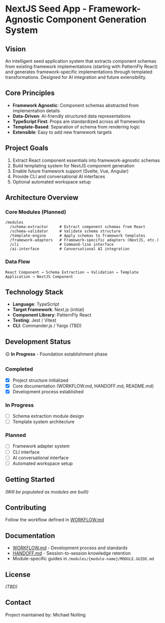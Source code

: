 # NextJS Seed App - Framework-Agnostic Component Generation System

## Vision

An intelligent seed application system that extracts component schemas from existing framework implementations (starting with PatternFly React) and generates framework-specific implementations through templated transformations. Designed for AI integration and future extensibility.

## Core Principles

- **Framework Agnostic**: Component schemas abstracted from implementation details
- **Data-Driven**: AI-friendly structured data representations
- **TypeScript First**: Props are standardized across all frameworks
- **Template-Based**: Separation of schema from rendering logic
- **Extensible**: Easy to add new framework targets

## Project Goals

1. Extract React component essentials into framework-agnostic schemas
2. Build templating system for NextJS component generation
3. Enable future framework support (Svelte, Vue, Angular)
4. Provide CLI and conversational AI interfaces
5. Optional automated workspace setup

## Architecture Overview

### Core Modules (Planned)

```
/modules
  /schema-extractor     # Extract component schemas from React
  /schema-validator     # Validate schema structure
  /template-engine      # Apply schemas to framework templates
  /framework-adapters   # Framework-specific adapters (NextJS, etc.)
  /cli                  # Command-line interface
  /ai-interface         # Conversational AI integration
```

### Data Flow

```
React Component → Schema Extraction → Validation → Template Application → NextJS Component
```

## Technology Stack

- **Language**: TypeScript
- **Target Framework**: Next.js (initial)
- **Component Library**: PatternFly React
- **Testing**: Jest / Vitest
- **CLI**: Commander.js / Yargs (TBD)

## Development Status

🟡 **In Progress** - Foundation establishment phase

### Completed

- [x] Project structure initialized
- [x] Core documentation (WORKFLOW.md, HANDOFF.md, README.md)
- [x] Development process established

### In Progress

- [ ] Schema extraction module design
- [ ] Template system architecture

### Planned

- [ ] Framework adapter system
- [ ] CLI interface
- [ ] AI conversational interface
- [ ] Automated workspace setup

## Getting Started

_(Will be populated as modules are built)_

## Contributing

Follow the workflow defined in [WORKFLOW.md](./WORKFLOW.md)

## Documentation

- [WORKFLOW.md](./WORKFLOW.md) - Development process and standards
- [HANDOFF.md](./HANDOFF.md) - Session-to-session knowledge retention
- Module-specific guides in `/modules/{module-name}/MODULE.GUIDE.md`

## License

_(TBD)_

## Contact

Project maintained by: Michael Nolting
